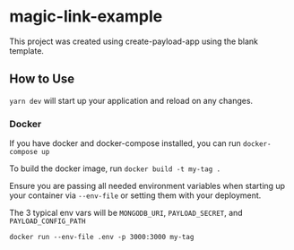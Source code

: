 # magic-link-example

This project was created using create-payload-app using the blank template.

## How to Use

`yarn dev` will start up your application and reload on any changes.

### Docker

If you have docker and docker-compose installed, you can run `docker-compose up`

To build the docker image, run `docker build -t my-tag .`

Ensure you are passing all needed environment variables when starting up your container via `--env-file` or setting them with your deployment.

The 3 typical env vars will be `MONGODB_URI`, `PAYLOAD_SECRET`, and `PAYLOAD_CONFIG_PATH`

`docker run --env-file .env -p 3000:3000 my-tag`
